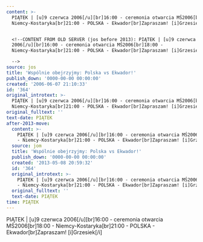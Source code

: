 ```yaml
---
content: >-
  PIĄTEK | [u]9 czerwca 2006[/u][br]16:00 - ceremonia otwarcia MŚ2006[br]18:00 -
  Niemcy-Kostaryka[br]21:00 - POLSKA - Ekwador[br]Zapraszam! [i]Grzesiek[/i]


  <!--CONTENT FROM OLD SERVER (jos before 2013): PIĄTEK | [u]9 czerwca
  2006[/u][br]16:00 - ceremonia otwarcia MŚ2006[br]18:00 -
  Niemcy-Kostaryka[br]21:00 - POLSKA - Ekwador[br]Zapraszam! [i]Grzesiek[/i]

  -->
source: jos
title: 'Wspólnie obejrzyjmy: Polska vs Ekwador!'
publish_down: '0000-00-00 00:00:00'
created: '2006-06-07 21:10:33'
id: '364'
original_introtext: >-
  PIĄTEK | [u]9 czerwca 2006[/u][br]16:00 - ceremonia otwarcia MŚ2006[br]18:00 -
  Niemcy-Kostaryka[br]21:00 - POLSKA - Ekwador[br]Zapraszam! [i]Grzesiek[/i]
original_fulltext: ''
text-date: PIĄTEK
after-2013-move:
  content: >-
    PIĄTEK | [u]9 czerwca 2006[/u][br]16:00 - ceremonia otwarcia MŚ2006[br]18:00
    - Niemcy-Kostaryka[br]21:00 - POLSKA - Ekwador[br]Zapraszam! [i]Grzesiek[/i]
  source: jom
  title: 'Wspólnie obejrzyjmy: Polska vs Ekwador!'
  publish_down: '0000-00-00 00:00:00'
  created: '2013-05-08 20:59:32'
  id: '364'
  original_introtext: >-
    PIĄTEK | [u]9 czerwca 2006[/u][br]16:00 - ceremonia otwarcia MŚ2006[br]18:00
    - Niemcy-Kostaryka[br]21:00 - POLSKA - Ekwador[br]Zapraszam! [i]Grzesiek[/i]
  original_fulltext: ''
  text-date: PIĄTEK
time: PIĄTEK
---
```

PIĄTEK | [u]9 czerwca 2006[/u][br]16:00 - ceremonia otwarcia MŚ2006[br]18:00 - Niemcy-Kostaryka[br]21:00 - POLSKA - Ekwador[br]Zapraszam! [i]Grzesiek[/i]

<!--CONTENT FROM OLD SERVER (jos before 2013): PIĄTEK | [u]9 czerwca 2006[/u][br]16:00 - ceremonia otwarcia MŚ2006[br]18:00 - Niemcy-Kostaryka[br]21:00 - POLSKA - Ekwador[br]Zapraszam! [i]Grzesiek[/i]
-->

<!--{{json:{"created_date":"2006-06-07 21:10:33","publish_down":"0000-00-00 00:00:00","id":"364"}}}-->